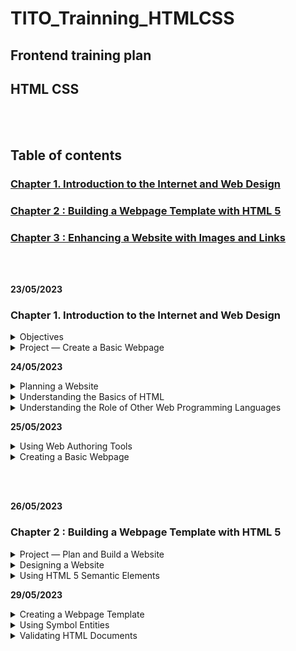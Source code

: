 # TITO_Trainning_HTMLCSS

## Frontend training plan
## HTML CSS

<br></br>
## Table of contents

### [Chapter 1. Introduction to the Internet and Web Design]()

### [Chapter 2 : Building a Webpage Template with HTML 5]()

### [Chapter 3 : Enhancing a Website with Images and Links]()

<br></br>

__23/05/2023__

### Chapter 1. Introduction to the Internet and Web Design

<details>
<summary>Objectives</summary>

• Define the Internet and associated key terms
• Recognize Internet protocols
• Discuss web browsers and identify their main features
• Describe the types and purposes of websites
• Plan a website for a target audience
• Define a wireframe and a site map
• Explain how websites use graphics,navigation tools, typography, and color
• Design for accessibility
• Design for multiplatform display
• Define Hypertext Markup Language (HTML) and HTML elements
• Recognize HTML versions and web programming languages
• Identify web authoring tools
• Download and use a web authoring tool
• Create and view a basic HTML webpage

</details>


<details>

<summary>Project — Create a Basic Webpage</summary>

<details>
<summary>Roadmap</summary>

1. __RUN__ a __text editor__ and __create__ a __blank document__.
2. __Enter html tags__ in the document.
3. __Add text__ to the webpage.
4. __Save__ the __webpage__ as an HTML document.
5. __View__ the __webpage__ in a browser.

</details>
</details>




__24/05/2023__



<details>

<summary>Planning a Website</summary>


<details>
<summary>Purpose of the Website</summary>

- Each purpose demands a different type of website and design. 

- Example : 

> 1.The purpose of a website is to serve as an online store, the website should allow easy access to product information, reviews, and e-commerce tools.

> 2.The purpose of the website is to build a company’s reputation, the website should feature articles about the company, its employees, and its products and integrate with social media sites such as Facebook.

</details>



<details>
<summary>Target Audience</summary>

- You should understand the people who will use the website

- Knowing the makeup of your target audience — including age, gender general demographic background, and level of computer literacy — helps you design a website appropriate for them.


</details>



<details>
<summary>Multiplatform Display</summary>

__How do I consistently reach the people in my target audience when they are using so many difference devices?__

>  The solution is to use responsive design, which allows you to create one website that provides an optimal viewing experience across a range of devices. The website itself responds and adapts to the size of screen on the visitor’s device. 

</details>





<details>
<summary>Wireframe</summary>

<img src="./Wireframe.png">

__What tools can I use to create a wireframe?__

>You can use one of several free tools to create a wireframe, including Pencil Project, Mockplus, and Wireframe CC. You can also use drawing tools in Microsoft Word or PowerPoint or a pen and paper.
</details>





<details>
<summary>Site Map</summary>

- Shows the structure of a website

</details>




<details>
<summary>Graphics</summary>


- Add visual appeal to a webpage and enhance the visitor’s perception of your products and services.


</details>



<details>
<summary>Navigation</summary>

- The navigation of your website should be clear and concise.
- The navigation area should be prominent and easy to use. 
- Incorporating a search box near the navigation area provides another avenue for customers to find the item they want.


</details>


<details>
<summary>Typography</summary>

- The use of effective typography, or fonts and font styles, enhances the visual appeal of a website. 
- Above all, the text must be legible or the website is useless. 
- Typography also should promote the purpose and goal of the website.

<img src="./Typography.png">

</details>



<details>
<summary>Color</summary>

- Select a limited number of coordinated colors that help promote your purpose and brand.
- The combination of colors, also called a color scheme, contributes to the appeal and legibility of the website.
- Font and background colors must provide high color contrast for readability, so use dark text on a light background or light text on a dark background. 
<img src="color.png">

</details>



<details>
<summary>Accessibility</summary>

- The mission of the W3C is “to lead the World Wide Web to its full potential by developing protocols and guidelines that ensure the long-term growth of the Web.” Information about the membership process is available at www.w3.org /consortium/membership.

</details>






<details>
<summary>Accessibility Standards for Webpage Developers</summary>

- According to the W3C, the goal of the web is to be accessible to all people, including those with a disability that limits their ability to perform computer tasks. 
- Anyone who wants to use the web must have content that incorporates the principles as follows:

+ __Perceivable:__ Information and user interface components must be presentable to users in ways they can perceive. Users must be able to perceive the information being presented. (It cannot be invisible to any of their senses.)Operable: User interface components and navigation must be operable. Users must be able to operate the interface. (The interface cannot require interaction that a user cannot perform.)


+ __Understandable:__ Information and the operation of the user interface must be understandable. Users must be able to understand the information as well as the operation of the user interface. (The content or operation cannot be beyond their understanding.)

+ __Robust:__ Content must be robust enough that it can be interpreted reliably by a wide variety of user agents, including assistivetechnologies. Users must be able to access the content as technologies advance. (As technologies and user agents evolve, the content should remain accessible.)


</details>


<details>
<summary>Planning Checklist</summary>

<img src="Planning Checklist.png">
</details>


</details>



<details>
<summary>Understanding the Basics of HTML</summary>


<details>
<summary>HTML Elements and Attributes</summary>


<img src="HTML Elements and Attributes.png">

- What does the hr in <hr> mean?

> Prior to HTML 5, the hr meant horizontal rule or reference. It is now called a thematic break and is used to distinguish between various topics on a single webpage.

<img src="1-22.png">
<img src="1-23.png">

</details>


<details>
<summary>Technologies Related to HTML</summary>

- XML — The W3C introduced XML (Extensible Markup Language) in 1998 to exchange and transport data. It does not replace HTML, but rather, can work with HTML by transporting web data obtained through an HTML webpage.
- XHTML — XHTML (Extensible Hypertext Markup Language) is a rewritten version of HTML using XML and was developed in 2000. Its syntax rules are more strict than HTML. It was created to work with XML-based user agents.


</details>


</details>

<details>
<summary>Understanding the Role of Other Web Programming Languages</summary>

<details>
<summary>JavaScript</summary>

- _JavaScript_ is a popular scripting language used to create interactivity within a web browser. Common uses for JavaScript include creating popup windows and alert messages, displaying the current date, and validating form data. JavaScript is a client-side scripting language, which means that the browser processes it on the client computer. JavaScript fles are typically named script with an .js fle extension. 
> JavaScript fles are referenced within an HTML fle through the use of a script element, as in <script src="script.js"></script>.  Reference to this fle is typically placed above the closing body tag. 

</details>

<details>
<summary>jQuery</summary>

- _jQuery_ is a library of JavaScript programs designed for easy integration onto a webpage. jQuery makes it easy for web developers to add JavaScript to a webpage. The JS Foundation, formerly known as the jQuery Foundation, (https://js.foundation) is a community of web developers that work together to create JavaScript ecosystem projects. Their mission is to “drive broad adoption and ongoing development of key JavaScript solutions and related technologies.” 

</details>

<details>
<summary>PHP</summary>

- PHP (Hypertext Preprocessor) is an open-source scripting language often used for common tasks such as writing to or querying a database located on a central server. PHP is a  server-side scripting language, which means that the PHP script is processed at the server. The result of the PHP script is often an HTML webpage that is sent back to the client. Pages that contain PHP scripts must have fle names that end with the fle extension .php.

</details>

<details>
<summary>ASP</summary>

- ASP (Active Server Pages) is a server-side scripting technology from Microsoft used to accomplish many of the same server-side processing tasks as PHP. Pages that contain ASP scripts must have fle names that end with the fle extension .asp.

</details>

</details>


__25/05/2023__


<details>
<summary>Using Web Authoring Tools</summary>


- Online Code Editors :

+ _Plunker_
+ _CodePen_

</details>

<details>
<summary>Creating a Basic Webpage</summary>

<img src="1-31.png">

- __Do I have to indent certain lines of HTML code?__
_Indenting lines of code is not required, but it helps improve the readability of the webpage. In Figure 1–31, Lines 4 and 5 are indented to clearly show the elements contained in the <head> and </head> tags. If the code included elements between the <body> and </body> tags, those lines could also be indented to make them easier to read. Using indents is a good web design practice._


</details>

<br></br>

__26/05/2023__

### Chapter 2 : Building a Webpage Template with HTML 5

<details>
<summary>Project — Plan and Build a Website</summary>

<details>
<summary>Roadmap</summary>

1. Create website folders to organize files.
2. Create a template.
3. Enter html 5 semantic elements in the document.
4. Add comments and content to the document.
5. Validate the document.
6. Create and view the home page


</details>


</details>







<details>
<summary>Designing a Website</summary>

- Forward Fitness Club Website Plan:
1. _Purpose of the Website_ : To promote fitness services and gain new clients. The Forward Fitness Club mission: to facilitate a healthy lifestyle and help our clients meet their fitness and nutrition goals.

2. _Target Audience_ : Forward Fitness Club customers are adults between the ages of 18 and 50 within the local community.

3. _Multiplatform Display_ : Forward Fitness Club recognizes the growth in smartphone and tablet usage and wants a single website that provides an optimal viewing experience regardless of whether visitors are using a desktop laptop, tablet, or smartphone.

4. _Wireframe and Site Map_ : The initial website will consist of five webpages arranged in a hierarchal structure with links to the home page on every page. Each webpage will include a header area, navigation area, main content area, and footer area.

5. _Graphics_ : Forward Fitness Club wants to display its fitness equipment and logo to help with local branding. Photos of the facility, members, and staff will increase visual appeal.

6. _Color_ : Forward Fitness Club wants to use black and white as the primary colors for a clean, sophisticated look.

7. _Typography_ : To make the content easy to read, the website will use a serif font style for paragraphs, 
lists, and other body content, while providing contrast by using a sans serif font style for 
navigation links and headings.

8. _Accessibility_ : Standard accessibility attributes, such as alternative text for graphics, will be used to address accessibility



<details>
<summary>Site Map</summary>

- _Home page_: Introduces the fitness center and its mission statement

- _About Us page_: Showcases the facility’s equipment and services
- _Classes page_: Includes a schedule of available group training and fitness classes
- _Nutrition page_: Provides nutrition tips and simple meal plans
- _Contact Us page_: Provides a phone number, email address, physical address, and form for potential clients to request additional information about the fitness center’s services

<img src="./img/chapter2/Site Map.png">

</details>

<details>
<summary>Wireframe</summary>


<img src="./img/chapter2/wireframe.png">

__- What is the difference between a site map and a wireframe?__
>A site map lists all the webpages in a website that a user can access. It clearly identifies the number of pages in the website and shows how each page is linked to other pages. You can create a site map as an outline in a word processing document or as an image using flowcharting or graphics software. 
>In contrast, a wireframe shows the visual layout of the webpage to indicate where elements should appear such as the logo, search box, navigation bar, main content, and footer. You typically use graphics software to create a wireframe.

</details>

<details>
<summary>File Management</summary>

fitness -> main website folder     
├───css     |
├───images  |  -> website subfolders
├───media   |
└───scripts |

</details>

</details>

<details>
<summary>Using HTML 5 Semantic Elements</summary>

-  Indicates the header information on the webpage. Header content typically consists of a business name or logo and is commonly positioned immediately after the opening <body> tag.

```
<header>…</header>
```

<details>
<summary>Header Element</summary>

The header element structurally defines the header area of a webpage. 
The header element starts with a <header> tag and ends with a </header> 
tag. Content placed between these tags appears on the webpage as part of the 
header element. Web designers often place a business name or logo within 
the header element.

</details>

- Indicates the start and end of a navigation area within the webpage. The nav element contains hyperlinks to other 
webpages within a website and is commonly positioned immediately after the closing </header> tag.

```
<nav>…</nav>
```

<details>
<summary>Nav Element</summary>

The nav element structurally defines the navigation area of a webpage. The 
nav element starts with a <nav> tag and ends with a </nav> tag. The nav element 
usually includes links to other pages within the website.

</details>

-  Indicates the start and end of the main content area of a webpage. Contains the primary content of the webpage. Only one main element can appear on a page.

```
<main>…</main>
```

<details>
<summary>Main Element</summary>

The main element structurally defines the main content area of a webpage. 
The main element starts with a <main> tag and ends with a </main> tag. Each page 
can have only one main element because its content should be unique to each page. 
At the time this book was written, all current major browsers supported the main 
element, with the exception of Internet Explorer 11 and earlier versions. While 
Internet Explorer 11 will display content within the main element, it does not fully 
support the element. For example, Internet Explorer 11 might not correctly display 
formatting applied to the main element.

</details>

-  Indicates the start and end of the footer area of a webpage. Contains the footer content of the webpage.

```
<footer>…</footer>
```

<details>
<summary>Footer Element</summary>

The footer element structurally defines the bottom, or footer area, of a 
webpage. The footer element starts with a <footer> tag and ends with a </footer> tag. 
Common content found within a webpage footer includes copyright information, 
contact information, social media links, and policy links.

</details>

-  Indicates the start and end of a section area of a webpage. Contains a specific grouping of content on the webpage.

```
<section>…</section>
```

-  Indicates the start and end of an article area of a webpage. Contains content such as forum or blog posts.

```
<article>…</article>
```

-  Indicates the start and end of an aside area of a webpage. Contains information about nearby content and is typically 
displayed as a sidebar.

```
<aside>…</aside>
```

</details>

__29/05/2023__

<details>
<summary>Creating a Webpage Template</summary>

1. To Create a Webpage Template Document
2. To Add HTML 5 Semantic Elements to a Webpage Template
3. To Add a Title to a Webpage Template


<details>
<summary>Comments</summary>

```
<!-- Place your comment here -->
```

```
<!-- Student Name
 File Name
 Date
-->
```

- To Add Comments to a Webpage Template

> __Break Point__: If you want to take a break, this is a good place to do so. You can exit the text editor now. To resume at a later time, run your text editor, open the file called template.html, and continue following the steps from this location forward

</details>


<details>
<summary>Heading Elements</summary>

- __What is the difference between a head element, a header element, and a heading element, and how do I know when to use them?__
> Recall from Chapter 1 that the head element is a required element for an HTML webpage and belongs near the top of the page. A head element is defined by <head> and </head> tags and contains information about the webpage, such as the webpage title and defined character set, not website content. A header element is a set of HTML 5 tags (<header> and </header>) that define the header area of a webpage and generally come after the starting <body> tag. Header elements contain webpage content, such as a business name or logo. A heading element, h1, h2, h3, h4, h5, or h6, defines headings within a webpage and is generally placed above other webpage content. Heading elements also contain webpage content. A heading element can appear in a header element, a main element, or other HTML elements. A heading level 1 element is defined by <h1> and </h1> tags.

</details>

<details>
<summary>Webpage Content</summary>

- To Add Content to the Header Section

<img src="./img/chapter2/Webpage.png">

> Place the insertion point after the beginning <header> tag and press the enter key to insert a new Line 12.
> On Line 12, press the tab key and then type <h1>Forward Fitness Club</h1> to add the business name to the webpage template

</details>

</details>

<details>
<summary>Using Symbol Entities</summary>

- Common Symbol Entities

<img src="./img/chapter2/table.png">

- __What is the purpose of the UTF-8 character set?__
> Computers can read many types of character sets. The Unicode Consortium developed Unicode Transformation Format (UTF)-8 to create a standard character set. The UTF-8 has been widely accepted and is the preferred character set for several types of web programming languages, such as HTML, JavaScript, and XML.

1. To Add Text and Nonbreaking Spaces to the Nav Section
2. To Add Content and a Symbol to the Footer Section

</details>

<details>
<summary>Validating HTML Documents</summary>

<details>
<summary>To Validate the Webpage Template</summary>



</details>

<details>
<summary>To Validate an HTML Document with Errors</summary>



</details>

</details>
